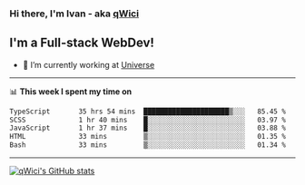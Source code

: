 ### Hi there, I'm Ivan - aka [qWici][website]

## I'm a Full-stack WebDev!
- 🔭 I’m currently working at [Universe][universe]

---

📊 **This week I spent my time on**
<!--START_SECTION:waka-->

```txt
TypeScript       35 hrs 54 mins  █████████████████████▒░░░   85.45 %
SCSS             1 hr 40 mins    █░░░░░░░░░░░░░░░░░░░░░░░░   03.97 %
JavaScript       1 hr 37 mins    █░░░░░░░░░░░░░░░░░░░░░░░░   03.88 %
HTML             33 mins         ▒░░░░░░░░░░░░░░░░░░░░░░░░   01.35 %
Bash             33 mins         ▒░░░░░░░░░░░░░░░░░░░░░░░░   01.34 %
```

<!--END_SECTION:waka-->

---

[![qWici's GitHub stats](https://github-readme-stats.vercel.app/api?username=qWici)](https://github.com/qWici/github-readme-stats)

[website]: https://devkucher.com
[twitter]: https://twitter.com/KucherDev
[linkedin]: https://www.linkedin.com/in/ivankucher
[universe]: https://universeapps.limited
